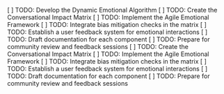 [ ] TODO: Develop the Dynamic Emotional Algorithm
[ ] TODO: Create the Conversational Impact Matrix
[ ] TODO: Implement the Agile Emotional Framework
[ ] TODO: Integrate bias mitigation checks in the matrix
[ ] TODO: Establish a user feedback system for emotional interactions
[ ] TODO: Draft documentation for each component
[ ] TODO: Prepare for community review and feedback sessions
[ ] TODO: Create the Conversational Impact Matrix
[ ] TODO: Implement the Agile Emotional Framework
[ ] TODO: Integrate bias mitigation checks in the matrix
[ ] TODO: Establish a user feedback system for emotional interactions
[ ] TODO: Draft documentation for each component
[ ] TODO: Prepare for community review and feedback sessions